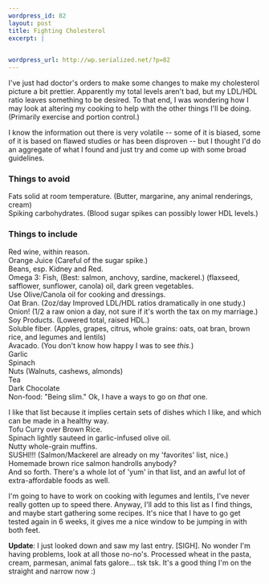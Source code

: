 ```yaml
--- 
wordpress_id: 82
layout: post
title: Fighting Cholesterol
excerpt: |
  

wordpress_url: http://wp.serialized.net/?p=82
---
```

<p>I&#39;ve just had doctor&#39;s orders to make some changes to make my cholesterol picture a bit prettier. Apparently my total levels aren&#39;t bad, but my <span class="caps">LDL</span>/HDL ratio leaves something to be desired. To that end, I was wondering how I may look at altering my cooking to help with the other things I&#39;ll be doing. (Primarily exercise and portion control.)</p>

<p>I know the information out there is very volatile -- some of it is biased, some of it is based on flawed studies or has been disproven -- but I thought I&#39;d do an aggregate of what I found and just try and come up with some broad guidelines.</p>

<h3>Things to avoid</h3>
Fats solid at room temperature. (Butter, margarine, any animal renderings, cream)<br />
Spiking carbohydrates. (Blood sugar spikes can possibly lower <span class="caps">HDL </span>levels.)

<h3>Things to include</h3>
Red wine, within reason.<br />
Orange Juice (Careful of the sugar spike.)<br />
Beans, esp. Kidney and Red.<br />
Omega 3: Fish, (Best: salmon, anchovy, sardine, mackerel.) (flaxseed, safflower, sunflower, canola) oil, dark green vegetables.<br />
Use Olive/Canola oil for cooking and dressings.<br />
Oat Bran. (2oz/day Improved <span class="caps">LDL</span>/HDL ratios dramatically in one study.)<br />
Onion! (1/2 a raw onion a day, not sure if it&#39;s worth the tax on my marriage.)<br />
Soy Products. (Lowered total, raised <span class="caps">HDL.</span>)<br />
Soluble fiber. (Apples, grapes, citrus, whole grains: oats, oat bran, brown rice, and legumes and lentils)<br />
Avacado. (You don&#39;t know how happy I was to see <i>this.</i>)<br />
Garlic<br />
Spinach<br />
Nuts (Walnuts, cashews, almonds)<br />
Tea<br />
Dark Chocolate<br />
Non-food: "Being slim." Ok, I have a ways to go on <i>that</i> one.

<p>I like that list because it implies certain sets of dishes which I like, and which can be made in a healthy way.<br />
Tofu Curry over Brown Rice.<br />
Spinach lightly sauteed in garlic-infused olive oil.<br />
Nutty whole-grain muffins.<br />
<span class="caps">SUSHI</span>!!! (Salmon/Mackerel are already on my &#39;favorites&#39; list, nice.)<br />
Homemade brown rice salmon handrolls anybody?<br />
And so forth. There&#39;s a whole lot of &#39;yum&#39; in that list, and an awful lot of extra-affordable foods as well.</p>

<p>I&#39;m going to have to work on cooking with legumes and lentils, I&#39;ve never really gotten up to speed there. Anyway, I&#39;ll add to this list as I find things, and maybe start gathering some recipes. It&#39;s nice that I have to go get tested again in 6 weeks, it gives me a nice window to be jumping in with both feet.</p>

<p><b>Update</b>: I just looked down and saw my last entry. [SIGH]. No wonder I&#39;m having problems, look at all those no-no&#39;s. Processed wheat in the pasta, cream, parmesan, animal fats galore... tsk tsk. It&#39;s a good thing I&#39;m on the straight and narrow now :)</p>
